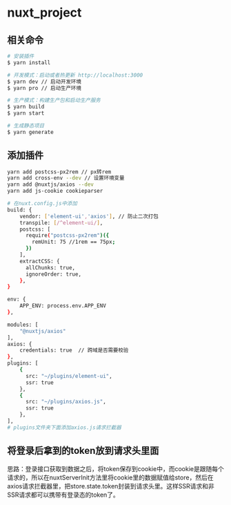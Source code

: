 # nuxt_project

## 相关命令

```bash
# 安装插件
$ yarn install

# 开发模式：启动或者热更新 http://localhost:3000
$ yarn dev // 启动开发环境
$ yarn pro // 启动生产环境

# 生产模式：构建生产包和启动生产服务
$ yarn build
$ yarn start

# 生成静态项目
$ yarn generate
```

## 添加插件
```bash
yarn add postcss-px2rem // px转rem
yarn add cross-env --dev // 设置环境变量
yarn add @nuxtjs/axios --dev
yarn add js-cookie cookieparser

# 在nuxt.config.js中添加
build: {
    vendor: ['element-ui','axios'], // 防止二次打包
    transpile: [/^element-ui/],
    postcss: [
      require("postcss-px2rem")({
        remUnit: 75 //1rem == 75px;
      })
    ],
    extractCSS: {
      allChunks: true,
      ignoreOrder: true,
    },
}

env: {
    APP_ENV: process.env.APP_ENV
},

modules: [
    "@nuxtjs/axios"
],
axios: {
    credentials: true  // 跨域是否需要校验
},
plugins: [
    {
      src: "~/plugins/element-ui",
      ssr: true
    },
    {
      src: "~/plugins/axios.js",
      ssr: true
    },
],
# plugins文件夹下面添加axios.js请求拦截器
```

## 将登录后拿到的token放到请求头里面

思路：登录接口获取到数据之后，将token保存到cookie中，而cookie是跟随每个请求的，所以在nuxtServerInit方法里将cookie里的数据赋值给store，然后在axios请求拦截器里，把store.state.token封装到请求头里。这样SSR请求和非SSR请求都可以携带有登录态的token了。



